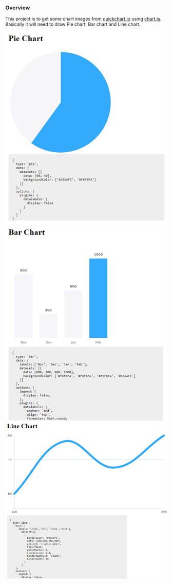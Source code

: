 ### Overview
This project is to get some chart images from [quickchart.io](https://quickchart.io/) using [chart.js](https://www.chartjs.org/).
Basically it will need to draw Pie chart, Bar chart and Line chart.

![Pie Chart](screenshots/pieChart.jpg)
![Bar Chart](screenshots/barChart.jpg)
![Line Chart](screenshots/lineChart.jpg)
